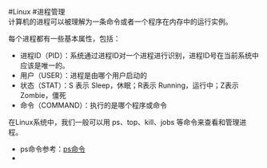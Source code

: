 #Linux #进程管理
</br>
计算机的进程可以被理解为一条命令或者一个程序在内存中的运行实例。


每个进程都有一些基本属性，包括：
- 进程ID（PID）：系统通过进程ID对一个进程进行识别，进程ID号在当前系统中应该是唯一的。
- 用户（USER）：进程是由哪个用户启动的
- 状态（STAT）：S 表示 Sleep，休眠；R表示 Running，运行中；Z表示Zombie，僵死
- 命令（COMMAND）：执行的是哪个程序或命令

在Linux系统中，我们一般可以用 ps、top、kill、jobs 等命令来查看和管理进程。

- ps命令参考：[ps命令](./src/ps命令.md)
- 